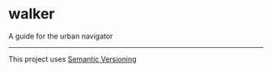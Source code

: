 # walker
A guide for the urban navigator

-----

This project uses [Semantic Versioning](https://semver.org/)
